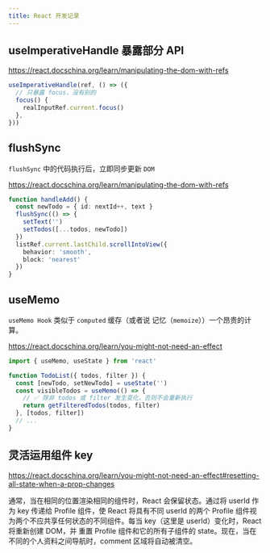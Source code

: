 ```yaml
---
title: React 开发记录
---
```


## useImperativeHandle 暴露部分 API

https://react.docschina.org/learn/manipulating-the-dom-with-refs

```ts
useImperativeHandle(ref, () => ({
  // 只暴露 focus，没有别的
  focus() {
    realInputRef.current.focus()
  },
}))
```

## flushSync

`flushSync` 中的代码执行后，立即同步更新 `DOM`

https://react.docschina.org/learn/manipulating-the-dom-with-refs

```ts
function handleAdd() {
  const newTodo = { id: nextId++, text }
  flushSync(() => {
    setText('')
    setTodos([...todos, newTodo])
  })
  listRef.current.lastChild.scrollIntoView({
    behavior: 'smooth',
    block: 'nearest'
  })
}
```

## useMemo

`useMemo Hook` 类似于 `computed` 缓存（或者说 记忆（`memoize`））一个昂贵的计算。

https://react.docschina.org/learn/you-might-not-need-an-effect

```ts
import { useMemo, useState } from 'react'

function TodoList({ todos, filter }) {
  const [newTodo, setNewTodo] = useState('')
  const visibleTodos = useMemo(() => {
    // ✅ 除非 todos 或 filter 发生变化，否则不会重新执行
    return getFilteredTodos(todos, filter)
  }, [todos, filter])
  // ...
}
```

## 灵活运用组件 key

https://react.docschina.org/learn/you-might-not-need-an-effect#resetting-all-state-when-a-prop-changes

通常，当在相同的位置渲染相同的组件时，React 会保留状态。通过将 userId 作为 key 传递给 Profile 组件，使  React 将具有不同 userId 的两个 Profile 组件视为两个不应共享任何状态的不同组件。每当 key（这里是 userId）变化时，React 将重新创建 DOM，并 重置 Profile 组件和它的所有子组件的 state。现在，当在不同的个人资料之间导航时，comment 区域将自动被清空。


